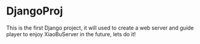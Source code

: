 # DjangoProj
This is the first Django project, it will used to create a web server and guide player to enjoy XiaoBuServer in the future, lets do it!
